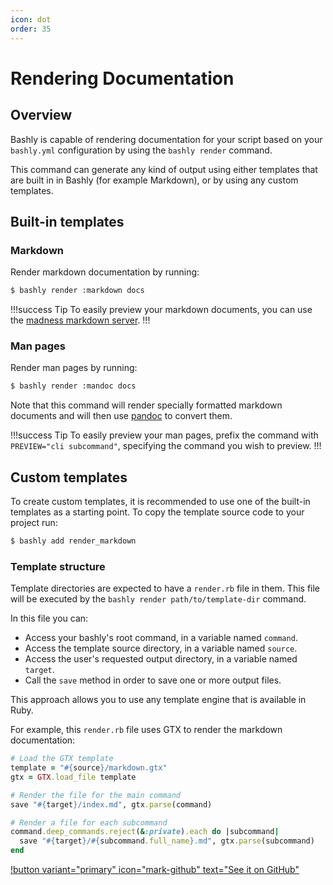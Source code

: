 ```yaml
---
icon: dot
order: 35
---
```


# Rendering Documentation

## Overview

Bashly is capable of rendering documentation for your script based on
your `bashly.yml` configuration by using the `bashly render` command.

This command can generate any kind of output using either templates that are 
built in in Bashly (for example Markdown), or by using any custom templates.

## Built-in templates

### Markdown

Render markdown documentation by running:

```bash
$ bashly render :markdown docs
```

!!!success Tip
To easily preview your markdown documents, you can use the
[madness markdown server](https://madness.dannyb.co/).
!!!

### Man pages

Render man pages by running:

```bash
$ bashly render :mandoc docs
```

Note that this command will render specially formatted markdown documents and
will then use [pandoc](https://command-not-found.com/pandoc) to convert them.

!!!success Tip
To easily preview your man pages, prefix the command with
`PREVIEW="cli subcommand"`, specifying the command you wish to preview.
!!!

## Custom templates

To create custom templates, it is recommended to use one of the built-in
templates as a starting point. To copy the template source code to your project
run:

```bash
$ bashly add render_markdown
```

### Template structure

Template directories are expected to have a `render.rb` file in them. This file
will be executed by the `bashly render path/to/template-dir` command.

In this file you can:

- Access your bashly's root command, in a variable named `command`.
- Access the template source directory, in a variable named `source`.
- Access the user's requested output directory, in a variable named `target`.
- Call the `save` method in order to save one or more output files.

This approach allows you to use any template engine that is available in Ruby.

For example, this `render.rb` file uses GTX to render the markdown
documentation:

```ruby render.rb
# Load the GTX template
template = "#{source}/markdown.gtx"
gtx = GTX.load_file template

# Render the file for the main command
save "#{target}/index.md", gtx.parse(command)

# Render a file for each subcommand
command.deep_commands.reject(&:private).each do |subcommand|
  save "#{target}/#{subcommand.full_name}.md", gtx.parse(subcommand)
end
```

[!button variant="primary" icon="mark-github" text="See it on GitHub"](https://github.com/DannyBen/bashly/tree/master/lib/bashly/libraries/render/markdown)
